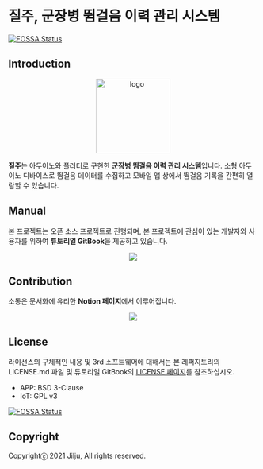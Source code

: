 # 질주, 군장병 뜀걸음 이력 관리 시스템
[![FOSSA Status](https://app.fossa.com/api/projects/git%2Bgithub.com%2Fosamhack2021%2FAPP_IoT_Jilju_Jilju.svg?type=shield)](https://app.fossa.com/projects/git%2Bgithub.com%2Fosamhack2021%2FAPP_IoT_Jilju_Jilju?ref=badge_shield)


## Introduction
<p align="center">
  <img src="https://user-images.githubusercontent.com/89636826/136679726-d08def87-c4db-449d-88e4-edc5d289f72c.png" alt="logo" width="150" height="150" />
</p>

**질주**는 아두이노와 플러터로 구현한 **군장병 뜀걸음 이력 관리 시스템**입니다.
소형 아두이노 디바이스로 뜀걸음 데이터를 수집하고 모바일 앱 상에서 뜀걸음 기록을 간편히 열람할 수 있습니다.

## Manual
본 프로젝트는 오픈 소스 프로젝트로 진행되며, 본 프로젝트에 관심이 있는 개발자와 사용자를 위하여 **튜토리얼 GitBook**을 제공하고 있습니다.

<p align="center">
  <a href="https://jilju.gitbook.io/jilju/" target="_blank">
    <img src="https://img.shields.io/badge/GitBook-project_doc-blue?&style=for-the-badge&logo=github" />
  </a>
</p>

## Contribution
소통은 문서화에 유리한 **Notion 페이지**에서 이루어집니다.

<p align="center">
  <a href="https://almondine-trumpet-4ea.notion.site/2228fbadc7144d19955c9f2e8e97064e" target="_blank">
    <img src="https://img.shields.io/badge/NOTION-team_page-green?&style=for-the-badge&logo=notion" />
  </a>
</p>

## License
라이선스의 구체적인 내용 및 3rd 소프트웨어에 대해서는 본 레퍼지토리의 LICENSE.md 파일 및 튜토리얼 GitBook의 <a href="https://jilju.gitbook.io/jilju/license">LICENSE 페이지</a>를 참조하십시오.
* APP: BSD 3-Clause
* IoT: GPL v3


[![FOSSA Status](https://app.fossa.com/api/projects/git%2Bgithub.com%2Fosamhack2021%2FAPP_IoT_Jilju_Jilju.svg?type=large)](https://app.fossa.com/projects/git%2Bgithub.com%2Fosamhack2021%2FAPP_IoT_Jilju_Jilju?ref=badge_large)

## Copyright
Copyrightⓒ 2021 Jilju, All rights reserved.